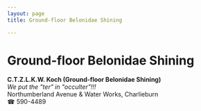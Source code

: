 ```yaml
---
layout: page 
title: Ground-floor Belonidae Shining

---
```



# Ground-floor Belonidae Shining


 **C.T.Z.L.K.W. Koch (Ground-floor Belonidae Shining)**  
_We put the "ter" in "occulter"!!!_  
Northumberland Avenue & Water Works, Charlieburn  
☎ 590-4489

